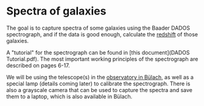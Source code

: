 # Spectra of galaxies

The goal is to capture spectra of some galaxies using the Baader DADOS spectrograph, and if the data is good enough, calculate the [redshift](https://en.wikipedia.org/wiki/Redshift) of those galaxies.

A "tutorial" for the spectrograph can be found in [this document](DADOS Tutorial.pdf). The most important working principles of the spectrograph are described on pages 6-17.

We will be using the telescope(s) in the [observatory in Bülach](https://sternwartebuelach.ch/sternwarte.html), as well as a special lamp (details coming later) to calibrate the spectrograph. There is also a grayscale camera that can be used to capture the spectra and save them to a laptop, which is also available in Bülach.
